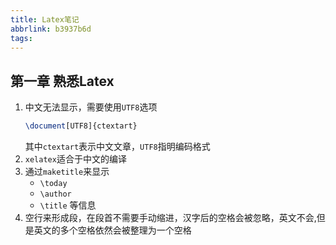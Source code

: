 ```yaml
---
title: Latex笔记
abbrlink: b3937b6d
tags:
---
```


## 第一章 熟悉Latex
1. 中文无法显示，需要使用`UTF8`选项
   ```latex
   \document[UTF8]{ctextart}
   ```
   其中`ctextart`表示中文文章，`UTF8`指明编码格式
2. `xelatex`适合于中文的编译
3. 通过`maketitle`来显示
   - `\today`
   - `\author`
   - `\title`
   等信息
4. 空行来形成段，在段首不需要手动缩进，汉字后的空格会被忽略，英文不会,但是英文的多个空格依然会被整理为一个空格

